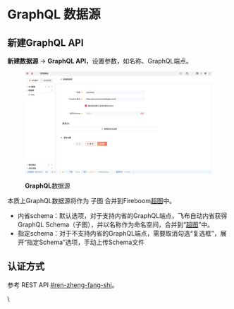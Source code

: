 # GraphQL 数据源

## 新建**GraphQL** API

**新建数据源** -> **GraphQL API**，设置参数，如名称、GraphQL端点。

<figure><img src="../../.gitbook/assets/GraphQL-datasource.png" alt=""><figcaption><p><strong>GraphQL</strong>数据源</p></figcaption></figure>

本质上GraphQL数据源将作为 子图 合并到Fireboom[超图](../../he-xin-gai-nian/chao-tu.md)中。

* 内省schema：默认选项，对于支持内省的GraphQL端点，飞布自动内省获得GraphQL Schema（子图），并以名称作为命名空间，合并到“[超图](../../he-xin-gai-nian/chao-tu.md)”中。
* 指定schema：对于不支持内省的GraphQL端点，需要取消勾选“复选框”，展开“指定Schema”选项，手动上传Schema文件

## 认证方式

参考 REST API [#ren-zheng-fang-shi](rest-api.md#ren-zheng-fang-shi "mention")。

\
